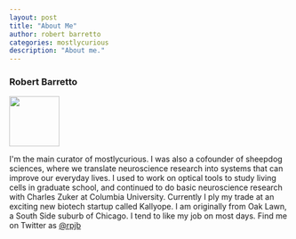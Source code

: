 ```yaml
---
layout: post
title: "About Me"
author: robert barretto
categories: mostlycurious
description: "About me."
---
```

<section class="entry">

<h3>Robert Barretto</h3>
<img class="img-mug" width="90" src="../../../../img/robert.jpg">
<p>I'm the main curator of mostlycurious. I was also a cofounder of sheepdog sciences, where we translate neuroscience research into systems that can improve our everyday lives. I used to work on optical tools to study living cells in graduate school, and continued to do basic neuroscience research with Charles Zuker at Columbia University. Currently I ply my trade at an exciting new biotech startup called Kallyope.  I am originally from Oak Lawn, a South Side suburb of Chicago. I tend to like my job on most days. Find me on Twitter as <a href="http://www.twitter.com/rpjb">@rpjb</a> </p>

</section>
